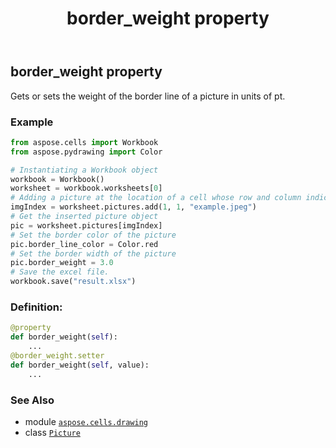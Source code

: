 ﻿---
title: border_weight property
second_title: Aspose.Cells for Python via .NET API References
description: 
type: docs
weight: 330
url: /aspose.cells.drawing/picture/border_weight/
is_root: false
---

## border_weight property


Gets or sets the weight of the border line of a picture in units of pt.

### Example 


```python
from aspose.cells import Workbook
from aspose.pydrawing import Color

# Instantiating a Workbook object
workbook = Workbook()
worksheet = workbook.worksheets[0]
# Adding a picture at the location of a cell whose row and column indices are 1 in the worksheet. It is "B2" cell
imgIndex = worksheet.pictures.add(1, 1, "example.jpeg")
# Get the inserted picture object
pic = worksheet.pictures[imgIndex]
# Set the border color of the picture
pic.border_line_color = Color.red
# Set the border width of the picture
pic.border_weight = 3.0
# Save the excel file.
workbook.save("result.xlsx")

```
### Definition:
```python
@property
def border_weight(self):
    ...
@border_weight.setter
def border_weight(self, value):
    ...
```

### See Also
* module [`aspose.cells.drawing`](../../)
* class [`Picture`](/cells/python-net/aspose.cells.drawing/picture)
